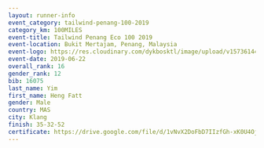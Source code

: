 ```yaml
--- 
layout: runner-info 
event_category: tailwind-penang-100-2019 
category_km: 100MILES 
event-title: Tailwind Penang Eco 100 2019 
event-location: Bukit Mertajam, Penang, Malaysia 
event-logo: https://res.cloudinary.com/dykbosktl/image/upload/v1573614442/Logo/Logo_gqlzi3.jpg 
event-date: 2019-06-22 
overall_rank: 16
gender_rank: 12
bib: 16075
last_name: Yim
first_name: Heng Fatt
gender: Male
country: MAS
city: Klang
finish: 35-32-52
certificate: https://drive.google.com/file/d/1vNvX2DoFbD7IIzfGh-xK0U4OjgBjac/view?usp=sharing
--- 
```

